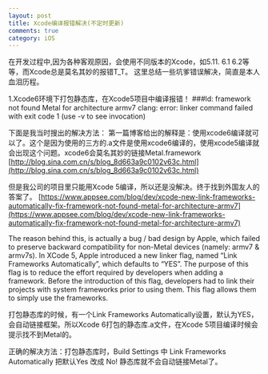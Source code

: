 ```yaml
---
layout: post
title: Xcode编译报错解决(不定时更新)
comments: true
category: iOS
---
```


在开发过程中,因为各种客观原因，会使用不同版本的Xcode，如5.11. 6.1 6.2等等，而Xcode总是莫名其妙的报错T_T。 这里总结一些坑爹错误解决，简直是本人血泪历程。

1.Xcode6环境下打包静态库，在Xcode5项目中编译报错！
###ld: framework not found Metal for architecture armv7
clang: error: linker command failed with exit code 1 (use -v to see invocation)

下面是我当时搜出的解决方法：
第一篇博客给出的解释是：使用xcode6编译就可以了。这个是因为使用的三方的.a文件是使用xcode6编译的，使用xcode5编译就会出现这个问题。xcode6会莫名其妙的链接Metal.framework
[http://blog.sina.com.cn/s/blog_8d663a9c0102v63c.html](http://blog.sina.com.cn/s/blog_8d663a9c0102v63c.html)

但是我公司的项目里只能用Xcode 5编译，所以还是没解决。终于找到外国友人的答案了。
[https://www.appsee.com/blog/dev/xcode-new-link-frameworks-automatically-fix-framework-not-found-metal-for-architecture-armv7](https://www.appsee.com/blog/dev/xcode-new-link-frameworks-automatically-fix-framework-not-found-metal-for-architecture-armv7) 

The reason behind this, is actually a bug / bad design by Apple, which failed to preserve backward compatibility for non-Metal devices (namely: armv7 & armv7s).
In XCode 5, Apple introduced a new linker flag, named “Link Frameworks Automatically”, which defaults to “YES”. The purpose of this flag is to reduce the effort required by developers when adding a framework. Before the introduction of this flag, developers had to link their projects with system frameworks prior to using them. This flag allows them to simply use the frameworks.

  打包静态库的时候，有一个Link Frameworks Automatically设置，默认为YES，会自动链接框架。所以Xcode 6打包的静态库.a文件，在Xcode 5项目编译时候会提示找不到Metal的。 

正确的解决方法：打包静态库时，Build Settings 中 Link Frameworks Automatically  把默认Yes  改成 No!  静态库就不会自动链接Metal了。


